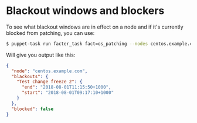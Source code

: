 # Blackout windows and blockers

To see what blackout windows are in effect on a node and if it's currently blocked from patching, you can use:
```bash
$ puppet-task run facter_task fact=os_patching --nodes centos.example.com --format json  | jq '.items[] | {node: .name, blackouts: .results.os_patching.blackouts, blocked: .results.os_patching.blocked}'
```

Will give you output like this:
```json
{
  "node": "centos.example.com",
  "blackouts": {
    "Test change freeze 2": {
      "end": "2018-08-01T11:15:50+1000",
      "start": "2018-08-01T09:17:10+1000"
    }
  },
  "blocked": false
}
```
